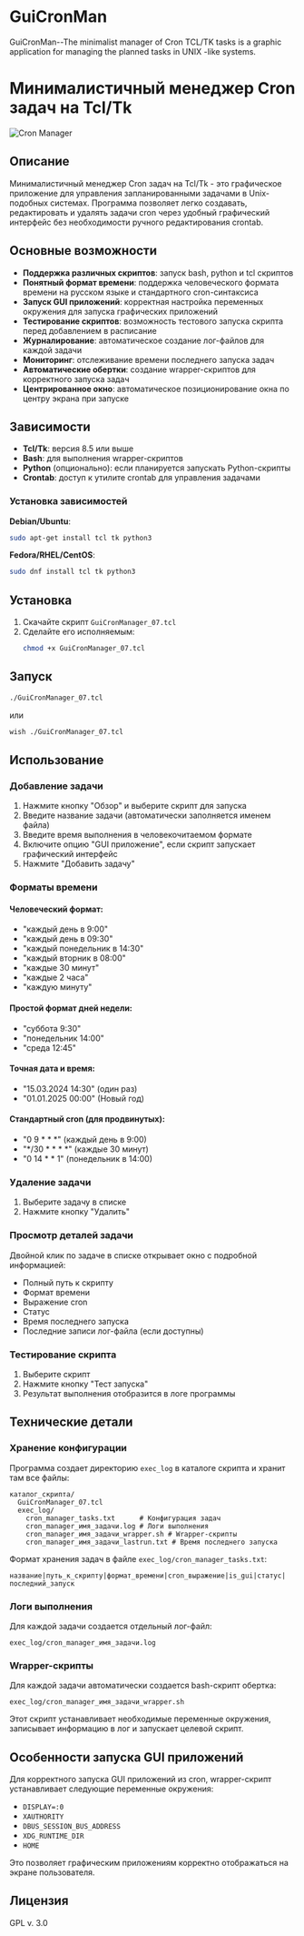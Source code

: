 # GuiCronMan
GuiCronMan--The minimalist manager of Cron TCL/TK tasks is a graphic application for managing the planned tasks in UNIX -like systems.

# Минималистичный менеджер Cron задач на Tcl/Tk

![Cron Manager](https://github.com/totiks2012/TED2/raw/main/screenshots/cron_manager_screenshot.png)

## Описание

Минималистичный менеджер Cron задач на Tcl/Tk - это графическое приложение для управления запланированными задачами в Unix-подобных системах. Программа позволяет легко создавать, редактировать и удалять задачи cron через удобный графический интерфейс без необходимости ручного редактирования crontab.

## Основные возможности

- **Поддержка различных скриптов**: запуск bash, python и tcl скриптов
- **Понятный формат времени**: поддержка человеческого формата времени на русском языке и стандартного cron-синтаксиса
- **Запуск GUI приложений**: корректная настройка переменных окружения для запуска графических приложений
- **Тестирование скриптов**: возможность тестового запуска скрипта перед добавлением в расписание
- **Журналирование**: автоматическое создание лог-файлов для каждой задачи
- **Мониторинг**: отслеживание времени последнего запуска задач
- **Автоматические обертки**: создание wrapper-скриптов для корректного запуска задач
- **Центрированное окно**: автоматическое позиционирование окна по центру экрана при запуске

## Зависимости

- **Tcl/Tk**: версия 8.5 или выше
- **Bash**: для выполнения wrapper-скриптов
- **Python** (опционально): если планируется запускать Python-скрипты
- **Crontab**: доступ к утилите crontab для управления задачами

### Установка зависимостей

**Debian/Ubuntu**:
```bash
sudo apt-get install tcl tk python3
```

**Fedora/RHEL/CentOS**:
```bash
sudo dnf install tcl tk python3
```

## Установка

1. Скачайте скрипт `GuiCronManager_07.tcl`
2. Сделайте его исполняемым:
   ```bash
   chmod +x GuiCronManager_07.tcl
   ```

## Запуск

```bash
./GuiCronManager_07.tcl
```

или

```bash
wish ./GuiCronManager_07.tcl
```

## Использование

### Добавление задачи

1. Нажмите кнопку "Обзор" и выберите скрипт для запуска
2. Введите название задачи (автоматически заполняется именем файла)
3. Введите время выполнения в человекочитаемом формате
4. Включите опцию "GUI приложение", если скрипт запускает графический интерфейс
5. Нажмите "Добавить задачу"

### Форматы времени

#### Человеческий формат:
- "каждый день в 9:00"
- "каждый день в 09:30"
- "каждый понедельник в 14:30"
- "каждый вторник в 08:00"
- "каждые 30 минут"
- "каждые 2 часа"
- "каждую минуту"

#### Простой формат дней недели:
- "суббота 9:30"
- "понедельник 14:00"
- "среда 12:45"

#### Точная дата и время:
- "15.03.2024 14:30" (один раз)
- "01.01.2025 00:00" (Новый год)

#### Стандартный cron (для продвинутых):
- "0 9 * * *" (каждый день в 9:00)
- "*/30 * * * *" (каждые 30 минут)
- "0 14 * * 1" (понедельник в 14:00)

### Удаление задачи

1. Выберите задачу в списке
2. Нажмите кнопку "Удалить"

### Просмотр деталей задачи

Двойной клик по задаче в списке открывает окно с подробной информацией:
- Полный путь к скрипту
- Формат времени
- Выражение cron
- Статус
- Время последнего запуска
- Последние записи лог-файла (если доступны)

### Тестирование скрипта

1. Выберите скрипт
2. Нажмите кнопку "Тест запуска"
3. Результат выполнения отобразится в логе программы

## Технические детали

### Хранение конфигурации

Программа создает директорию `exec_log` в каталоге скрипта и хранит там все файлы:

```
каталог_скрипта/
  GuiCronManager_07.tcl
  exec_log/
    cron_manager_tasks.txt      # Конфигурация задач
    cron_manager_имя_задачи.log # Логи выполнения
    cron_manager_имя_задачи_wrapper.sh # Wrapper-скрипты
    cron_manager_имя_задачи_lastrun.txt # Время последнего запуска
```

Формат хранения задач в файле `exec_log/cron_manager_tasks.txt`:
```
название|путь_к_скрипту|формат_времени|cron_выражение|is_gui|статус|последний_запуск
```

### Логи выполнения

Для каждой задачи создается отдельный лог-файл:
```
exec_log/cron_manager_имя_задачи.log
```

### Wrapper-скрипты

Для каждой задачи автоматически создается bash-скрипт обертка:
```
exec_log/cron_manager_имя_задачи_wrapper.sh
```

Этот скрипт устанавливает необходимые переменные окружения, записывает информацию в лог и запускает целевой скрипт.

## Особенности запуска GUI приложений

Для корректного запуска GUI приложений из cron, wrapper-скрипт устанавливает следующие переменные окружения:
- `DISPLAY=:0`
- `XAUTHORITY`
- `DBUS_SESSION_BUS_ADDRESS`
- `XDG_RUNTIME_DIR`
- `HOME`

Это позволяет графическим приложениям корректно отображаться на экране пользователя.

## Лицензия

GPL v. 3.0

